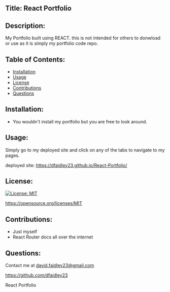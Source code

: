 ## Title: React Portfolio

## Description: 
My Portfolio built using REACT. this is not intended for others to donwload or use as it is simply my portfolio code repo.

## Table of Contents: 

- [Installation](#installation)
- [Usage](#usage)
- [License](#license)
- [Contributions](#contributions)
- [Questions](#questions)

## Installation: 
- You wouldn't install my portfolio but you are free to look around.


## Usage:
Simply go to my deployed site and click on any of the tabs to navigate to my pages.

deployed site: https://dfaidley23.github.io/React-Portfolio/


## License: 
[![License: MIT](https://img.shields.io/badge/License-MIT-yellow.svg)](https://opensource.org/licenses/MIT)

https://opensource.org/licenses/MIT

## Contributions: 
- Just myself
- React Router docs all over the internet

## Questions: 
Contact me at david.faidley23@gmail.com

https://github.com/dfaidley23

React Portfolio
